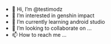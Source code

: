 - 👋 Hi, I’m @testimodz
- 👀 I’m interested in genshin impact
- 🌱 I’m currently learning android studio
- 💞️ I’m looking to collaborate on ...
- 📫 How to reach me ...

<!---
testimodz/testimodz is a ✨ special ✨ repository because its `README.md` (this file) appears on your GitHub profile.
You can click the Preview link to take a look at your changes.
--->
